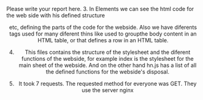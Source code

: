 Please write your report here.
3. In Elements we can see the html code for the web side with his defined structure <head> <center> <body> etc, defining the parts of the code for the webside. Also we have diferents tags used for many diferent thins like <tbody> used to groupthe body content in an HTML table, or <tr> that defines a row in an HTML table.
   
4. This files contains the structure of the stylesheet and the diferent functions of the webside, for example index is the stylesheet for the main sheet of the webside. And on the other hand hn.js has a list of all the defined functions for the webside's disposal.
   
   
5. It took 7 requests. The requested method for everyone was GET. They use the server nginx

